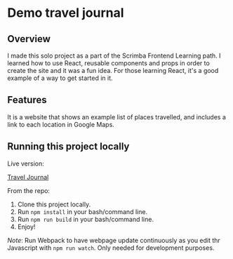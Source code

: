 # Demo travel journal

## Overview
I made this solo project as a part of the Scrimba Frontend Learning path. I learned how to use React, reusable components and props in order to create the site and it was a fun idea. For those learning React, it's a good example of a way to get started in it.

## Features

It is a website that shows an example list of places travelled, and includes a link to each location in Google Maps.

## Running this project locally

Live version:

[Travel Journal](https://sparkling-entremet-e74a8d.netlify.app/)

From the repo:
1. Clone this project locally.
2. Run ```npm install``` in your bash/command line.
3. Run ```npm run build``` in your bash/command line.
4. Enjoy!

*Note*: Run Webpack to have webpage update continuously as you edit thr Javascript with ```npm run watch```. Only needed for development purposes.
